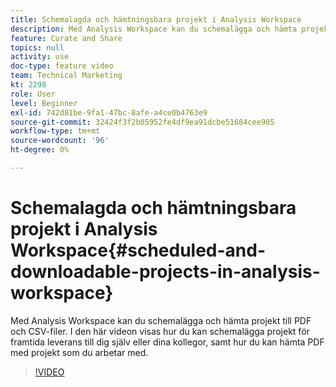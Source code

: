 ```yaml
---
title: Schemalagda och hämtningsbara projekt i Analysis Workspace
description: Med Analysis Workspace kan du schemalägga och hämta projekt till PDF och CSV-filer. I den här videon visas hur du kan schemalägga projekt för framtida leverans till dig själv eller dina kollegor, samt hur du kan hämta PDF med projekt som du arbetar med.
feature: Curate and Share
topics: null
activity: use
doc-type: feature video
team: Technical Marketing
kt: 2298
role: User
level: Beginner
exl-id: 742d81be-9fa1-47bc-8afe-a4ce0b4763e9
source-git-commit: 32424f3f2b05952fe4df9ea91dcbe51684cee905
workflow-type: tm+mt
source-wordcount: '96'
ht-degree: 0%

---
```


# Schemalagda och hämtningsbara projekt i Analysis Workspace{#scheduled-and-downloadable-projects-in-analysis-workspace}

Med Analysis Workspace kan du schemalägga och hämta projekt till PDF och CSV-filer. I den här videon visas hur du kan schemalägga projekt för framtida leverans till dig själv eller dina kollegor, samt hur du kan hämta PDF med projekt som du arbetar med.

>[!VIDEO](https://video.tv.adobe.com/v/24709/?quality=12)

